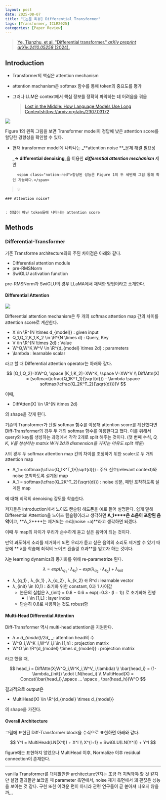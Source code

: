 ```yaml
---
layout: post
date: 2025-08-07
title: "[논문 리뷰] Differential Transformer"
tags: [Transformer, ICLR2025]
categories: [Paper Review]
---
```


> [Ye, Tianzhu, et al. "Differential transformer." ](https://arxiv.org/abs/2410.05258)[_arXiv preprint arXiv:2410.05258_](https://arxiv.org/abs/2410.05258)[ (2024).](https://arxiv.org/abs/2410.05258)



## Introduction

- Transformer의 핵심은 attention mechanism
- attention machanism은 softmax 함수를 통해 token의 중요도를 평가
- 그러나 LLM은 context에서 핵심 정보를 정확히 파악하는 데 어려움을 겪음

	> [Lost in the Middle: How Language Models Use Long Contextshttps://arxiv.org/abs/2307.03172](https://arxiv.org/abs/2307.03172)


![](https://prod-files-secure.s3.us-west-2.amazonaws.com/542b861c-36a8-4051-84e5-8804b6728dba/9083ea56-691a-4752-ae26-47f403431ac8/image.png?X-Amz-Algorithm=AWS4-HMAC-SHA256&X-Amz-Content-Sha256=UNSIGNED-PAYLOAD&X-Amz-Credential=ASIAZI2LB466X23ZHA53%2F20250816%2Fus-west-2%2Fs3%2Faws4_request&X-Amz-Date=20250816T180052Z&X-Amz-Expires=3600&X-Amz-Security-Token=IQoJb3JpZ2luX2VjEC0aCXVzLXdlc3QtMiJHMEUCIACUoqOrLJxQAX7BCrOHyOX4X3xXr3JyxzUgO4w%2BpsVhAiEAoitIz6cwrKBXjAjrBK%2B%2FYD7fIPZIS1MM4dRlZnZRTF8q%2FwMIdhAAGgw2Mzc0MjMxODM4MDUiDBZlBoZnKSiqG%2Fej4CrcA4bXPrqH9mUv9WbrdcRDhi45OhDUSvlBP2dIETY6y7xUAg%2B42QooLGJfIC%2ByV9VluBYDnnx1ooIxZCXWMrLNjLKDGtlbG%2F%2F14Se87rcSIDtyTStWEgakVgrU0QUP8fRJKoO67CFLoIxtEqQkiAmbMN1ATJE8T30wyFEb5L8abEEs4%2BEwL2Ng59GT7gy94C6TTa2fVXtXuzTqn1FBLdGAAH7BofPZVLn6BARek5QatjbA7sCBVLCp4hQtKgVM60Q2spwTqY%2FsbhcAe2xDSN5Wu7D%2Fjj7PhjAt%2B5QOZc01TsWh3Srkj0c7atlwPbnaYC5KzbXatlntgo50Ro%2FKHu9oKrUJwCy%2B9B782vydRoWAqk4UQTMdmVGq5sS6Dys%2BbyoiJT86F%2BP6AQqyWUo7UeIoNnk5MJuJ0yErRZocOv49%2BIeWpkoi%2FW%2FpbAz%2F4LkvW3WRxIUCdanKCWF0u0bLGW9vlH%2FgtiA77XP3yR5y0rClb1YRe0eaY0rj3erptQNHYF4BDIBnm%2FernDLlbn44%2F2TWHsTLxaGYUYQjogV4FRQw%2Bs96u2%2F9%2FN7RoVYNSZ7rkTbtg1YHAY4A4U7Ni1EQCJ%2BD9crgE3vlM97ac61VTO7CnC9Mcm%2B5lLY9t4mCa61zMJz%2FgcUGOqUBigsibxZov6%2FUAyWJSz2h8K4qnU8piY3Te5seHuLOf6Tyx2gzH%2Ffd4J0Vge4pEL2bL7pFLmsIo6af9figXcExYgYJdaxctXxjBu9erszLyWV12mf0GSXDBfc2xezr7jRr6mk7DTkhcJGaMHDXIVhMwAPmFfbEKoOpGQapJf%2FO56Cbhd9qHHaGVdeW38ptftIUqaZGqhjtmIlahMJ%2B93Z5UFwt4YUF&X-Amz-Signature=6b5de8cd79c4b530ed87bf3722f537348fe84afd45c09807bcb9a49eb2d37555&X-Amz-SignedHeaders=host&x-amz-checksum-mode=ENABLED&x-id=GetObject)


Figure 1의 왼쪽 그림을 보면 Transformer model이 정답에 낮은 attention score를 할당한 경향성을 확인할 수 있다.

- 현재 transformer model에 나타나는 _**attention noise **_문제 해결 필요성

	_**→ differential denoising**_을 이용한 _**differential attention mechanism**_ 제안


		<span class="notion-red">향상된 성능은 Figure 1의 두 세번째 그림 통해 확인 가능하다.</span>


> 💡 


	### Attention noise?


	: 정답이 아닌 token들에 나타나는 attention score



## Methods



### Differential-Transformer


기존 Transforme architecture와의 주된 차이점은 아래와 같다.

- Differential attention module
- pre-RMSNorm
- SwiGLU activation function

pre-RMSNorm과 SwiGLU의 경우 LLaMA에서 채택한 방법이라고 소개한다.



#### Differential Attention


![](https://prod-files-secure.s3.us-west-2.amazonaws.com/542b861c-36a8-4051-84e5-8804b6728dba/116d70b2-1963-4810-9167-f4c7d8a06e8f/image.png?X-Amz-Algorithm=AWS4-HMAC-SHA256&X-Amz-Content-Sha256=UNSIGNED-PAYLOAD&X-Amz-Credential=ASIAZI2LB466X23ZHA53%2F20250816%2Fus-west-2%2Fs3%2Faws4_request&X-Amz-Date=20250816T180052Z&X-Amz-Expires=3600&X-Amz-Security-Token=IQoJb3JpZ2luX2VjEC0aCXVzLXdlc3QtMiJHMEUCIACUoqOrLJxQAX7BCrOHyOX4X3xXr3JyxzUgO4w%2BpsVhAiEAoitIz6cwrKBXjAjrBK%2B%2FYD7fIPZIS1MM4dRlZnZRTF8q%2FwMIdhAAGgw2Mzc0MjMxODM4MDUiDBZlBoZnKSiqG%2Fej4CrcA4bXPrqH9mUv9WbrdcRDhi45OhDUSvlBP2dIETY6y7xUAg%2B42QooLGJfIC%2ByV9VluBYDnnx1ooIxZCXWMrLNjLKDGtlbG%2F%2F14Se87rcSIDtyTStWEgakVgrU0QUP8fRJKoO67CFLoIxtEqQkiAmbMN1ATJE8T30wyFEb5L8abEEs4%2BEwL2Ng59GT7gy94C6TTa2fVXtXuzTqn1FBLdGAAH7BofPZVLn6BARek5QatjbA7sCBVLCp4hQtKgVM60Q2spwTqY%2FsbhcAe2xDSN5Wu7D%2Fjj7PhjAt%2B5QOZc01TsWh3Srkj0c7atlwPbnaYC5KzbXatlntgo50Ro%2FKHu9oKrUJwCy%2B9B782vydRoWAqk4UQTMdmVGq5sS6Dys%2BbyoiJT86F%2BP6AQqyWUo7UeIoNnk5MJuJ0yErRZocOv49%2BIeWpkoi%2FW%2FpbAz%2F4LkvW3WRxIUCdanKCWF0u0bLGW9vlH%2FgtiA77XP3yR5y0rClb1YRe0eaY0rj3erptQNHYF4BDIBnm%2FernDLlbn44%2F2TWHsTLxaGYUYQjogV4FRQw%2Bs96u2%2F9%2FN7RoVYNSZ7rkTbtg1YHAY4A4U7Ni1EQCJ%2BD9crgE3vlM97ac61VTO7CnC9Mcm%2B5lLY9t4mCa61zMJz%2FgcUGOqUBigsibxZov6%2FUAyWJSz2h8K4qnU8piY3Te5seHuLOf6Tyx2gzH%2Ffd4J0Vge4pEL2bL7pFLmsIo6af9figXcExYgYJdaxctXxjBu9erszLyWV12mf0GSXDBfc2xezr7jRr6mk7DTkhcJGaMHDXIVhMwAPmFfbEKoOpGQapJf%2FO56Cbhd9qHHaGVdeW38ptftIUqaZGqhjtmIlahMJ%2B93Z5UFwt4YUF&X-Amz-Signature=0a73404fee314ded0c2617c445233f65a25bc17aebecda52a281c8ad03dd40ca&X-Amz-SignedHeaders=host&x-amz-checksum-mode=ENABLED&x-id=GetObject)


Differential attention mechanism은 두 개의 softmax attention map 간의 차이를 attention score로 계산한다.

- X \in \R^{N \times d\_{model}} : given input
- Q\_1,Q\_2,K\_1,K\_2 \in \R^{N \times d} : Query, Key
- V \in \R^{N \times 2d} : Value
- W^Q,W^K,W^V \in \R^{d\_{model} \times 2d} : parameters
- \lambda : learnable scalar

라고 할 때 Differential attention operator는 아래와 같다.


$$
[Q_1;Q_2]=XW^Q, \space [K_1;K_2]=XW^K, \space V=XW^V \\
DiffAttn(X) = (softmax(\cfrac{Q_1K^T_1}{\sqrt{d}}) - \lambda \space softmax(\cfrac{Q_2K^T_2}{\sqrt{d}}))V
$$


이때,

- DiffAtten(X) \in \R^{N \times 2d}

의 shape을 갖게 된다.


기존의 Transformer가 단일 softmax 함수를 이용해 attention score를 계산했다면 Diff-Transformer의 경우 두 개의 softmax 함수를 이용한다고 했다. 이를 위해서 query와 key를 생성하는 과정에서 각각 2개로 split 해주는 것이다. <span class="notion-red">(첫 번째 수식, </span><span class="notion-red">_Q, K, V를 생성하는 matrix W가 2d의 dismension을 가지는 이유도 split 때문_</span><span class="notion-red">)</span>


 λ의 경우 두 softmax attention map 간의 차이를 조정하기 위한 scaler로 두 개의 attention map

- A\_1 = softmax(\cfrac{Q\_1K^T\_1}{\sqrt{d}}) : 주요 신호(relevant context)와 noise 포착하도록 설계된 map
- A\_1 = softmax(\cfrac{Q\_2K^T\_2}{\sqrt{d}}) : noise 성분, 패턴 포착하도록 설계된 map 

에 대해 최적의 denoising 강도를 학습한다.


저자들은 introduction에서 노이즈 캔슬링 헤드폰을 예로 들어 설명한다. 쉽게 말해 Differential Attention을 노이즈 캔슬링이라고 생각하면 **A\_1****은 소음이 포함된 음악**이고, **A\_2****는 제거되는 소리(noise +a)**라고 생각하면 되겠다. 


이때 두 map의 차이가 우리가 순수하게 듣고 싶은 음악이 되는 것이다. 


만약 과도하게 소리를 제거하게 되면 우리가 듣고 싶은 음악의 소리도 제거할 수 있기 때문에 ** λ를 학습해 최적의 노이즈 캔슬링 효과**를 얻고자 하는 것이다.


λ는 learning dynamics와 동기화를 위해 re-parametrize 된다.


$$
\lambda = exp(\lambda_{q_1} \cdot \lambda_{k_1}) - exp(\lambda_{q_2} \cdot \lambda_{k_2}) + \lambda_{init}
$$

- λ\_{q\_1} , λ\_{k\_1} , λ\_{q\_2} , λ\_{k\_2} ∈ R^d : learnable vector
- λ\_{init} \in (0,1) : 초기화 위한 constant, 0과 1 사이값
	- 논문의 실험은 λ\_{init} = 0.8 − 0.6 × exp(−0.3 · (l − 1)) 로 초기화해 진행
		- l \in [1,L] : layer index
	- 단순히 0.8로 사용하는 것도 robust함


#### **Multi-Head Differential Attention**


Diff-Transformer 역시 multi-head attention을 지원한다.

- _h = d\_{model}/2d__ _: attention head의 수
- W^Q\_i,W^K\_i,W^V\_i,i \in [1,h] : projection matrix
- W^O \in \R^{d\_{model} \times d\_{model}} : projection matrix

라고 했을 때,


$$
head_i = DiffAttn(X;W^Q_i,W^K_i,W^V_i,\lambda) \\
\bar{head_i} = (1-\lambda_{init}) \cdot LN(head_i) \\
MultiHead(X) = Concat(\bar{head_i},\space ... \space , \bar{head_h})W^O
$$


결과적으로 output은

- MultiHead(X) \in \R^{d\_{model} \times d\_{model}}

의 shape을 가진다.



#### Overall Architecture


그림에 표현된 Diff-Transformer block을 수식으로 표현하면 아래와 같다.


$$
Y^l = MultiHead(LN(X^l)) + X^l \\
X^{l+1} = SwiGLU(LN(Y^l)) + Y^l
$$


figure에는 표현하지 않았으나 MultiHead 이후, Normalize 이후 residual connection이 존재한다.


---


vanilla Transformer를 대체할만한 architecture인지는 조금 더 지켜봐야 할 것 같지만 실험 결과들만 보았을 때 parameter 측면에서, noise 제거 측면에서 꽤 괜찮은 성능을 보이는 것 같다. 구현 또한 어려운 편이 아니라 관련 연구들이 곧 쏟아져 나오지 않을까,,,

